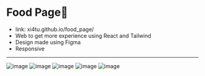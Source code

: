 # Food Page🌮
- link: xi4tu.github.io/food_page/
- Web to get more experience using React and Tailwind
- Design made using Figma
- Responsive
<hr/>

![image](https://user-images.githubusercontent.com/59847094/189538610-b301006c-7c75-439c-945e-784117f1b5bd.png)
![image](https://user-images.githubusercontent.com/59847094/189538673-ae1f245e-cc3b-4a1a-88d9-bea9a167a7e8.png)
![image](https://user-images.githubusercontent.com/59847094/189538699-b261272b-16ed-4353-af01-fa93256a6803.png)
![image](https://user-images.githubusercontent.com/59847094/189538751-2c8a57ff-c598-46bc-b779-af232946a226.png)
![image](https://user-images.githubusercontent.com/59847094/189538763-797783ae-08f2-411e-a498-ef30d266dcd4.png)

